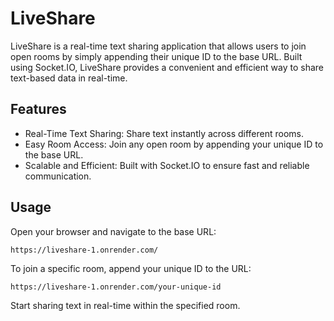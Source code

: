 # LiveShare

LiveShare is a real-time text sharing application that allows users to join open rooms by simply appending their unique ID to the base URL. Built using Socket.IO, LiveShare provides a convenient and efficient way to share text-based data in real-time.

## Features
- Real-Time Text Sharing: Share text instantly across different rooms.
- Easy Room Access: Join any open room by appending your unique ID to the base URL.
- Scalable and Efficient: Built with Socket.IO to ensure fast and reliable communication.

## Usage
Open your browser and navigate to the base URL:

```browser
https://liveshare-1.onrender.com/
```
To join a specific room, append your unique ID to the URL:
```browser
https://liveshare-1.onrender.com/your-unique-id
```
Start sharing text in real-time within the specified room.
